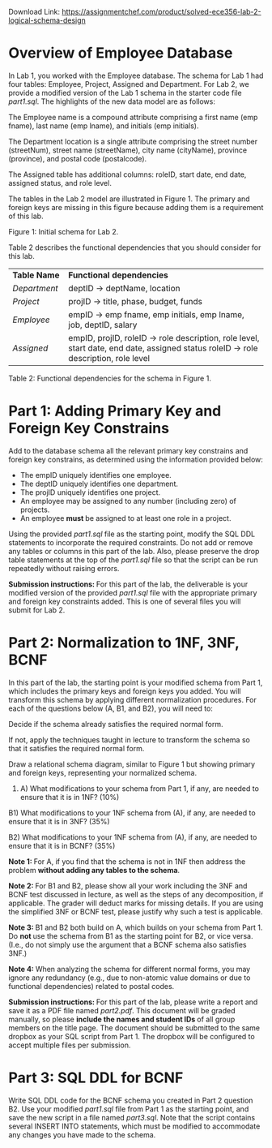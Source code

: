 Download Link: https://assignmentchef.com/product/solved-ece356-lab-2-logical-schema-design
<br>
<h1>Overview of Employee Database</h1>

In Lab 1, you worked with the Employee database. The schema for Lab 1 had four tables: Employee, Project, Assigned and Department. For Lab 2, we provide a modified version of the Lab 1 schema in the starter code file <em>part1.sql</em>. The highlights of the new data model are as follows:

The Employee name is a compound attribute comprising a first name (emp fname), last name (emp lname), and initials (emp initials).

The Department location is a single attribute comprising the street number (streetNum), street name (streetName), city name (cityName), province (province), and postal code (postalcode).

The Assigned table has additional columns: roleID, start date, end date, assigned status, and role level.

The tables in the Lab 2 model are illustrated in Figure 1. The primary and foreign keys are missing in this figure because adding them is a requirement of this lab.

Figure 1: Initial schema for Lab 2.

Table 2 describes the functional dependencies that you should consider for this lab.

<table width="637">

 <tbody>

  <tr>

   <td width="97"><strong>Table Name</strong></td>

   <td width="539"><strong>Functional dependencies</strong></td>

  </tr>

  <tr>

   <td width="97"><em>Department</em></td>

   <td width="539">deptID → deptName, location</td>

  </tr>

  <tr>

   <td width="97"><em>Project</em></td>

   <td width="539">projID → title, phase, budget, funds</td>

  </tr>

  <tr>

   <td width="97"><em>Employee</em></td>

   <td width="539">empID → emp fname, emp initials, emp lname, job, deptID, salary</td>

  </tr>

  <tr>

   <td width="97"><em>Assigned</em></td>

   <td width="539">empID, projID, roleID → role description, role level, start date, end date, assigned status roleID → role description, role level</td>

  </tr>

 </tbody>

</table>

Table 2: Functional dependencies for the schema in Figure 1.

<h1>Part 1: Adding Primary Key and Foreign Key Constrains</h1>

Add to the database schema all the relevant primary key constrains and foreign key constrains, as determined using the information provided below:

<ul>

 <li>The empID uniquely identifies one employee.</li>

 <li>The deptID uniquely identifies one department.</li>

 <li>The projID uniquely identifies one project.</li>

 <li>An employee may be assigned to any number (including zero) of projects.</li>

 <li>An employee <strong>must </strong>be assigned to at least one role in a project.</li>

</ul>

Using the provided <em>part1.sql </em>file as the starting point, modify the SQL DDL statements to incorporate the required constraints. Do not add or remove any tables or columns in this part of the lab. Also, please preserve the drop table statements at the top of the <em>part1.sql </em>file so that the script can be run repeatedly without raising errors.

<strong>Submission instructions: </strong>For this part of the lab, the deliverable is your modified version of the provided <em>part1.sql </em>file with the appropriate primary and foreign key constraints added. This is one of several files you will submit for Lab 2.

<h1>Part 2: Normalization to 1NF, 3NF, BCNF</h1>

In this part of the lab, the starting point is your modified schema from Part 1, which includes the primary keys and foreign keys you added. You will transform this schema by applying different normalization procedures. For each of the questions below (A, B1, and B2), you will need to:

Decide if the schema already satisfies the required normal form.

If not, apply the techniques taught in lecture to transform the schema so that it satisfies the required normal form.

Draw a relational schema diagram, similar to Figure 1 but showing primary and foreign keys, representing your normalized schema.

<ol>

 <li>A) What modifications to your schema from Part 1, if any, are needed to ensure that it is in 1NF? (10%)</li>

</ol>

B1) What modifications to your 1NF schema from (A), if any, are needed to ensure that it is in 3NF? (35%)

B2) What modifications to your 1NF schema from (A), if any, are needed to ensure that it is in BCNF? (35%)

<strong>Note 1: </strong>For A, if you find that the schema is not in 1NF then address the problem <strong>without adding any tables to the schema</strong>.

<strong>Note 2: </strong>For B1 and B2, please show all your work including the 3NF and BCNF test discussed in lecture, as well as the steps of any decomposition, if applicable. The grader will deduct marks for missing details. If you are using the simplified 3NF or BCNF test, please justify why such a test is applicable.

<strong>Note 3: </strong>B1 and B2 both build on A, which builds on your schema from Part 1. Do <strong>not </strong>use the schema from B1 as the starting point for B2, or vice versa. (I.e., do not simply use the argument that a BCNF schema also satisfies 3NF.)

<strong>Note 4: </strong>When analyzing the schema for different normal forms, you may ignore any redundancy (e.g., due to non-atomic value domains or due to functional dependencies) related to postal codes.

<strong>Submission instructions: </strong>For this part of the lab, please write a report and save it as a PDF file named <em>part2.pdf</em>. This document will be graded manually, so please <strong>include the names and student IDs </strong>of all group members on the title page. The document should be submitted to the same dropbox as your SQL script from Part 1. The dropbox will be configured to accept multiple files per submission.

<h1>Part 3: SQL DDL for BCNF</h1>

Write SQL DDL code for the BCNF schema you created in Part 2 question B2. Use your modified <em>part1.sql </em>file from Part 1 as the starting point, and save the new script in a file named <em>part3.sql</em>. Note that the script contains several INSERT INTO statements, which must be modified to accommodate any changes you have made to the schema.